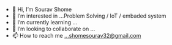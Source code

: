 - 👋 Hi, I’m Sourav Shome
- 👀 I’m interested in ...Problem Solving / IoT / embaded system
- 🌱 I’m currently learning ...
- 💞️ I’m looking to collaborate on ...
- 📫 How to reach me ...shomesourav32@gmail.com

<!---
souravvvvv/souravvvvv is a ✨ special ✨ repository because its `README.md` (this file) appears on your GitHub profile.
You can click the Preview link to take a look at your changes.
--->

